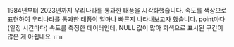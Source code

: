 1984년부터 2023년까지 우리나라를 통과한 태풍을 시각화했습니다. 속도를 색상으로 표현하여 우리나라를 통과한 태풍이 얼마나 빠른지 나타내보고자 했습니다. 
point마다 (일정 시간마다) 속도를 측정한 데이터인데, NULL 값이 많아 회색으로 표시된 구간이 많은 게 아쉽네요 ㅠㅠ
